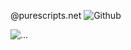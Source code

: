 @purescripts.net
![Github](https://github.com/purescripts-fivem/)


![...](https://github-readme-stats.vercel.app/api?username=1Blaze&show_icons=true&theme=radical&show&count_private=true&hide=prs)

